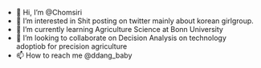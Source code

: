 - 👋 Hi, I’m @Chomsiri
- 👀 I’m interested in Shit posting on twitter mainly about korean girlgroup.
- 🌱 I’m currently learning Agriculture Science at Bonn University
- 💞️ I’m looking to collaborate on Decision Analysis on technology adoptiob for precision agriculture
- 📫 How to reach me @ddang_baby

<!---
Chomsiri/Chomsiri is a ✨ special ✨ repository because its `README.md` (this file) appears on your GitHub profile.
You can click the Preview link to take a look at your changes.
--->
